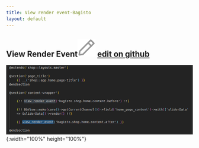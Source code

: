 ```yaml
---
title: View render event-Bagisto
layout: default
---
```


## View Render Event<span class="edit-github"><img src="/docs/assets/images/Icon-Pencil-Large.svg"/> <a href="https://github.com/bagisto/bagisto-docs/blob/master/render_event.md">edit on github</a></span>

![View Render Event](assets/images/Bagisto_Docs_Images/render-event/view-render-event.png){:width="100%" height="100%"}







